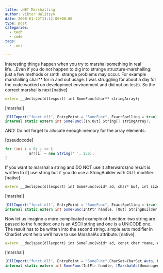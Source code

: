 ```yaml
---
title: .NET Marshalling
author: Viktor Halitsyn
date: 2008-01-22T11:12:00+00:00
type: post
categories:
  - tech
  - code
tags:
  - .net

---
```

Interesting things happen when you try to marshal something in real life&#8230;.Even if you do not happen to dig into strange structure-marshalling: just a few methods or smth. strange problems may occur. For example marshalling char** for in and out usage. I was struggling for about a day for the code worked on developmnet environment and did not on test:). So the correct marshal is next [native] </p> 

```cpp
extern __declspec(dllexport) int SomeFunc(char** stringArray);
```
 [marshal] 

```cs
[DllImport("funct.dll", EntryPoint = "SomeFunc", ExactSpelling = true)]
internal static extern int SomeFunc([In,Out] String[] stringArray);
```

AND! Do not forget to allocate enough memory for the array elements:
  
[pseudocode] 

```cs
for (int i = 0; i <> {
           arr[i] = new String(' ', 256);
}
```

If you want to marshal a string and DO NOT use it afterwards(no result is written to it) use string but if you do use a StringBuilder with OUT modifier: [native] </p> 

```cpp
extern __declspec(dllexport) int SomeFunc(void* ad, char* buf, int size, float someParam);
```
 [marshal] 

```cs
[DllImport("funct.dll", EntryPoint = "SomeFunc", ExactSpelling = true)]
internal static extern int SomeFunc(IntPtr handle, [Out] StringBuilder buffer, int size, [In] float someParam);
```

Now let us imagine a more complicated example of function: two string are passed to the function: one is an ASCII string and one is a UNICODE one. The result has to be written into the second string. simple auto modifier in CharSet wont help we&#8217;ll have to use MarshalAs attribute: [native] </p> 

```cpp
extern __declspec(dllexport) int SomeFunc(void* ad, const char *name, wchar_t *value, int valueSize);
``` 

[marshal]

```cs
[DllImport("funct.dll", EntryPoint = "SomeFunc",CharSet=CharSet.Auto, ExactSpelling = true)]
internal static extern int SomeFunc(IntPtr handle, [MarshalAs(UnmanagedType.LPStr)] [In] string name, [MarshalAs(UnmanagedType.LPWStr)] [In,Out] string value, int size);
```